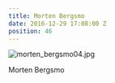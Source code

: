 ```yaml
---
title: Morten Bergsmo
date: 2016-12-29 17:08:00 Z
position: 46
---
```


![morten_bergsmo04.jpg](/uploads/morten_bergsmo04.jpg)

Morten Bergsmo